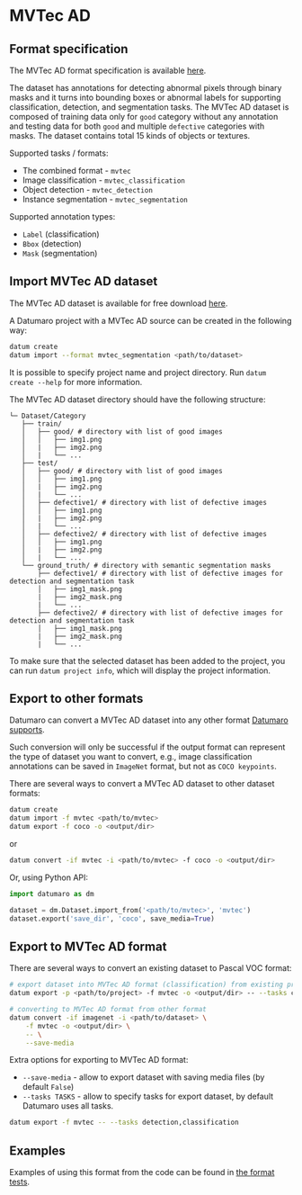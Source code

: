 # MVTec AD

## Format specification

The MVTec AD format specification is available
[here](https://link.springer.com/content/pdf/10.1007/s11263-020-01400-4.pdf).

The dataset has annotations for detecting abnormal pixels through binary masks
and it turns into bounding boxes or abnormal labels for supporting classification,
detection, and segmentation tasks. The MVTec AD dataset is composed of training data only
for `good` category without any annotation and testing data for both `good` and multiple
`defective` categories with masks. The dataset contains total 15 kinds of objects or textures.

Supported tasks / formats:
- The combined format - `mvtec`
- Image classification - `mvtec_classification`
- Object detection - `mvtec_detection`
- Instance segmentation - `mvtec_segmentation`

Supported annotation types:
- `Label` (classification)
- `Bbox` (detection)
- `Mask` (segmentation)

## Import MVTec AD dataset

The MVTec AD dataset is available for free download
[here](https://www.mvtec.com/company/research/datasets/mvtec-ad).

A Datumaro project with a MVTec AD source can be created in the following way:

``` bash
datum create
datum import --format mvtec_segmentation <path/to/dataset>
```

It is possible to specify project name and project directory. Run
`datum create --help` for more information.

The MVTec AD dataset directory should have the following structure:

<!--lint disable fenced-code-flag-->
```
└─ Dataset/Category
   ├── train/
   │   ├── good/ # directory with list of good images
   │   │   ├── img1.png
   │   |   ├── img2.png
   │   |   └── ...
   ├── test/
   │   ├── good/ # directory with list of good images
   │   │   ├── img1.png
   │   |   ├── img2.png
   │   |   └── ...
   │   ├── defective1/ # directory with list of defective images
   │   │   ├── img1.png
   │   |   ├── img2.png
   │   |   └── ...
   │   ├── defective2/ # directory with list of defective images
   │   │   ├── img1.png
   │   |   ├── img2.png
   │   |   └── ...
   └── ground_truth/ # directory with semantic segmentation masks
       ├── defective1/ # directory with list of defective images for detection and segmentation task
       │   ├── img1_mask.png
       |   ├── img2_mask.png
       |   └── ...
       ├── defective2/ # directory with list of defective images for detection and segmentation task
       │   ├── img1_mask.png
       |   ├── img2_mask.png
       |   └── ...
```

To make sure that the selected dataset has been added to the project, you
can run `datum project info`, which will display the project information.

## Export to other formats

Datumaro can convert a MVTec AD dataset into any other format
[Datumaro supports](/docs/user-manual/supported_formats).

Such conversion will only be successful if the output
format can represent the type of dataset you want to convert,
e.g., image classification annotations can be
saved in `ImageNet` format, but not as `COCO keypoints`.

There are several ways to convert a MVTec AD dataset to other dataset formats:

``` bash
datum create
datum import -f mvtec <path/to/mvtec>
datum export -f coco -o <output/dir>
```
or
``` bash
datum convert -if mvtec -i <path/to/mvtec> -f coco -o <output/dir>
```

Or, using Python API:

```python
import datumaro as dm

dataset = dm.Dataset.import_from('<path/to/mvtec>', 'mvtec')
dataset.export('save_dir', 'coco', save_media=True)
```

## Export to MVTec AD format

There are several ways to convert an existing dataset to Pascal VOC format:

``` bash
# export dataset into MVTec AD format (classification) from existing project
datum export -p <path/to/project> -f mvtec -o <output/dir> -- --tasks classification
```
``` bash
# converting to MVTec AD format from other format
datum convert -if imagenet -i <path/to/dataset> \
    -f mvtec -o <output/dir> \
    -- \
    --save-media
```

Extra options for exporting to MVTec AD format:
- `--save-media` - allow to export dataset with saving media files
  (by default `False`)
- `--tasks TASKS` - allow to specify tasks for export dataset,
  by default Datumaro uses all tasks.

```bash
datum export -f mvtec -- --tasks detection,classification
```

## Examples

Examples of using this format from the code can be found in
[the format tests](https://github.com/openvinotoolkit/datumaro/blob/develop/tests/unit/test_mvtec_format.py).
